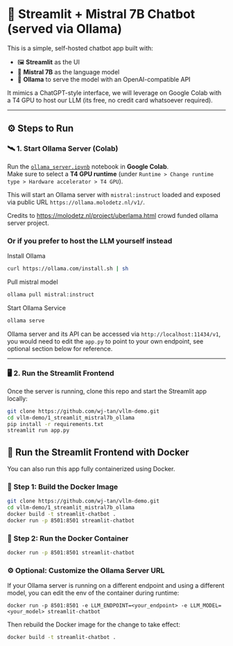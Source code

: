 # 🧠 Streamlit + Mistral 7B Chatbot (served via Ollama)

This is a simple, self-hosted chatbot app built with:

- 🖼️ **Streamlit** as the UI  
- 🧠 **Mistral 7B** as the language model  
- 🚀 **Ollama** to serve the model with an OpenAI-compatible API

It mimics a ChatGPT-style interface, we will leverage on Google Colab with a T4 GPU to host our LLM (its free, no credit card whatsoever required).

---

## ⚙️ Steps to Run

### 🛰️ 1. Start Ollama Server (Colab)

Run the [`ollama_server.ipynb`](./ollama_server.ipynb) notebook in **Google Colab**.  
Make sure to select a **T4 GPU runtime** (under `Runtime > Change runtime type > Hardware accelerator > T4 GPU`).

This will start an Ollama server with `mistral:instruct` loaded and exposed via public URL `https://ollama.molodetz.nl/v1/`.

Credits to https://molodetz.nl/project/uberlama.html crowd funded ollama server project.

### Or if you prefer to host the LLM yourself instead ###

Install Ollama
```bash
curl https://ollama.com/install.sh | sh
```

Pull mistral model
```bash
ollama pull mistral:instruct
```

Start Ollama Service
```bash
ollama serve
```

Ollama server and its API can be accessed via `http://localhost:11434/v1`, you would need to edit the `app.py` to point to your own endpoint, see optional section below for reference.

---

### 🖥️ 2. Run the Streamlit Frontend

Once the server is running, clone this repo and start the Streamlit app locally:

```bash
git clone https://github.com/wj-tan/vllm-demo.git
cd vllm-demo/1_streamlit_mistral7b_ollama
pip install -r requirements.txt
streamlit run app.py
```

## 🐳 Run the Streamlit Frontend with Docker

You can also run this app fully containerized using Docker.

### 🧱 Step 1: Build the Docker Image

```bash
git clone https://github.com/wj-tan/vllm-demo.git
cd vllm-demo/1_streamlit_mistral7b_ollama
docker build -t streamlit-chatbot .
docker run -p 8501:8501 streamlit-chatbot
```

### 🚀 Step 2: Run the Docker Container

```bash
docker run -p 8501:8501 streamlit-chatbot
```

### ⚙️ Optional: Customize the Ollama Server URL

If your Ollama server is running on a different endpoint and using a different model, you can edit the env of the container during runtime:

```
docker run -p 8501:8501 -e LLM_ENDPOINT=<your_endpoint> -e LLM_MODEL=<your_model> streamlit-chatbot
```

Then rebuild the Docker image for the change to take effect:

```bash
docker build -t streamlit-chatbot .
```


